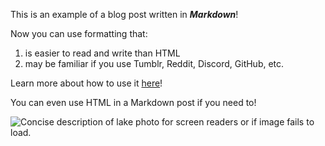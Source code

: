 This is an example of a blog post written in **_Markdown_**!

Now you can use formatting that:

1. is easier to read and write than HTML
2. may be familiar if you use Tumblr, Reddit, Discord, GitHub, etc.

Learn more about how to use it [here](https://www.markdownguide.org/getting-started/)!

<p>You can even use HTML in a Markdown post if you need to!</p>
<img src="../images/lake.jpg" alt="Concise description of lake photo for screen readers or if image fails to load.">
